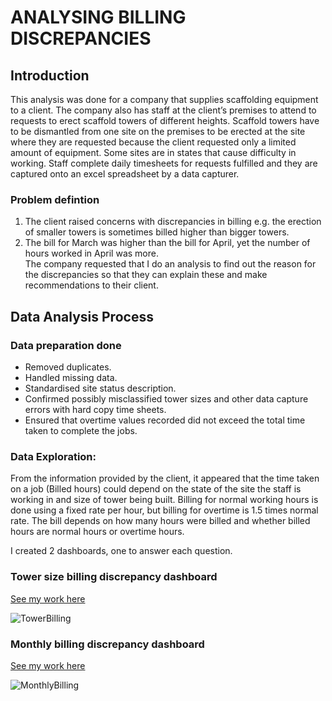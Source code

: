 # **ANALYSING BILLING DISCREPANCIES**
## Introduction
This analysis was done for a company that supplies scaffolding equipment to a client. The company also has staff at the client’s premises to attend to requests to erect scaffold towers of different heights. Scaffold towers have to be dismantled from one site on the premises to be erected at the site where they are requested because the client requested only a limited amount of equipment. Some sites are in states that cause difficulty in working. Staff complete daily timesheets for requests fulfilled and they are captured onto an excel spreadsheet by a data capturer.  

### Problem defintion
1.	The client raised concerns with discrepancies in billing e.g. the erection of smaller towers is sometimes billed higher than bigger towers.  
2.	The bill for March was higher than the bill for April, yet the number of hours worked in April was more.  
The company requested that I do an analysis to find out the reason for the discrepancies so that they can explain these and make recommendations to their client.  
## Data Analysis Process
### Data preparation done	
- Removed duplicates.  
- Handled missing data.  
- Standardised site status description.  
- Confirmed possibly misclassified tower sizes and other data capture errors with hard copy time sheets.  
- Ensured that overtime values recorded did not exceed the total time taken to complete the jobs.  

### Data Exploration:
From the information provided by the client, it appeared that the time taken on a job (Billed hours) could depend on the state of the site the staff is working in and size of tower being built. 
Billing for normal working hours is done using a fixed rate per hour, but billing for overtime is 1.5 times normal rate. The bill depends on how many hours were billed and whether billed hours are normal hours or overtime hours.  

I created 2 dashboards, one to answer each question.
### Tower size billing discrepancy dashboard
[See my work here](https://github.com/cchipungu/DataAnalysisPortfolio/blob/main/Billing%20Discrepancy%20Analysis/TowerBilling/TowerBilling%20Discrepancy%20Analysis.xls)

![TowerBilling](https://github.com/user-attachments/assets/669a2abe-5ca4-469e-b021-1e796feba010)

### Monthly billing discrepancy dashboard
[See my work here](https://github.com/cchipungu/DataAnalysisPortfolio/blob/main/Billing%20Discrepancy%20Analysis/MonthlyBilling/MonthlyBilling%20Discrepancy%20Analysis.xlsx)

![MonthlyBilling](https://github.com/user-attachments/assets/906f7c45-911f-4601-9d2a-e72a987a5756)


